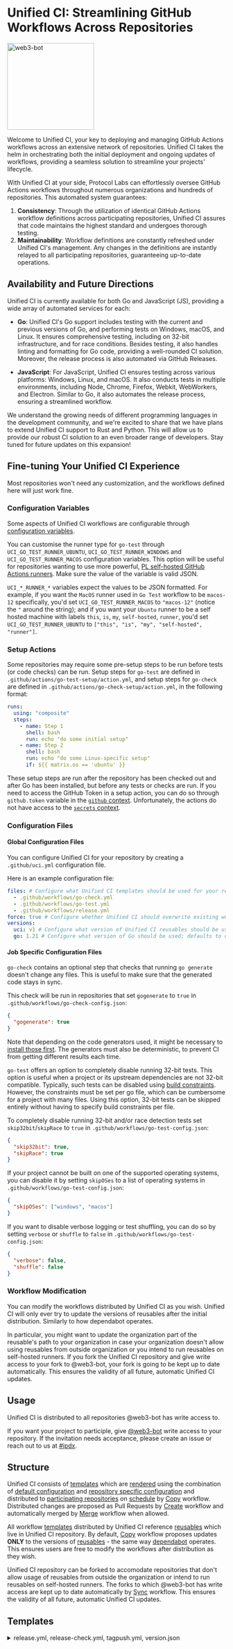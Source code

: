 # Unified CI: Streamlining GitHub Workflows Across Repositories

<img src="web3-bot.png" alt="web3-bot" width="200"/>

Welcome to Unified CI, your key to deploying and managing GitHub Actions workflows across an extensive network of repositories. Unified CI takes the helm in orchestrating both the initial deployment and ongoing updates of workflows, providing a seamless solution to streamline your projects' lifecycle.

With Unified CI at your side, Protocol Labs can effortlessly oversee GitHub Actions workflows throughout numerous organizations and hundreds of repositories. This automated system guarantees:

1. **Consistency**: Through the utilization of identical GitHub Actions workflow definitions across participating repositories, Unified CI assures that code maintains the highest standard and undergoes thorough testing.
2. **Maintainability**: Workflow definitions are constantly refreshed under Unified CI's management. Any changes in the definitions are instantly relayed to all participating repositories, guaranteeing up-to-date operations.

## Availability and Future Directions

Unified CI is currently available for both Go and JavaScript (JS), providing a wide array of automated services for each:

- **Go**: Unified CI's Go support includes testing with the current and previous versions of Go, and performing tests on Windows, macOS, and Linux. It ensures comprehensive testing, including on 32-bit infrastructure, and for race conditions. Besides testing, it also handles linting and formatting for Go code, providing a well-rounded CI solution. Moreover, the release process is also automated via GitHub Releases.

- **JavaScript**: For JavaScript, Unified CI ensures testing across various platforms: Windows, Linux, and macOS. It also conducts tests in multiple environments, including Node, Chrome, Firefox, Webkit, WebWorkers, and Electron. Similar to Go, it also automates the release process, ensuring a streamlined workflow.

We understand the growing needs of different programming languages in the development community, and we're excited to share that we have plans to extend Unified CI support to Rust and Python. This will allow us to provide our robust CI solution to an even broader range of developers. Stay tuned for future updates on this expansion!

## Fine-tuning Your Unified CI Experience

Most repositories won't need any customization, and the workflows defined here will just work fine.

### Configuration Variables

Some aspects of Unified CI workflows are configurable through [configuration variables](https://docs.github.com/en/actions/learn-github-actions/variables#creating-configuration-variables-for-a-repository).

You can customise the runner type for `go-test` through `UCI_GO_TEST_RUNNER_UBUNTU`, `UCI_GO_TEST_RUNNER_WINDOWS` and `UCI_GO_TEST_RUNNER_MACOS` configuration variables. This option will be useful for repositories wanting to use more powerful, [PL self-hosted GitHub Actions runners](https://github.com/pl-strflt/tf-aws-gh-runner). Make sure the value of the variable is valid JSON.

`UCI_*_RUNNER_*` variables expect the values to be JSON formatted. For example, if you want the `MacOS` runner used in `Go Test` workflow to be `macos-12` specifically, you'd set `UCI_GO_TEST_RUNNER_MACOS` to `"macos-12"` (notice the `"` around the string); and if you want your `Ubuntu` runner to be a self hosted machine with labels `this`, `is`, `my`, `self-hosted`, `runner`, you'd set `UCI_GO_TEST_RUNNER_UBUNTU` to `["this", "is", "my", "self-hosted", "runner"]`.

### Setup Actions

Some repositories may require some pre-setup steps to be run before tests (or code checks) can be run. Setup steps for `go-test` are defined in `.github/actions/go-test-setup/action.yml`, and setup steps for `go-check` are defined in `.github/actions/go-check-setup/action.yml`, in the following format:

```yml
runs:
  using: "composite"
  steps:
    - name: Step 1
      shell: bash
      run: echo "do some initial setup"
    - name: Step 2
      shell: bash
      run: echo "do some Linux-specific setup"
      if: ${{ matrix.os == 'ubuntu' }}
```

These setup steps are run after the repository has been checked out and after Go has been installed, but before any tests or checks are run.
If you need to access the GitHub Token in a setup action, you can do so through `github.token` variable in the [`github` context](https://docs.github.com/en/actions/learn-github-actions/contexts#github-context). Unfortunately, the actions do not have access to the [`secrets` context](https://docs.github.com/en/actions/learn-github-actions/contexts#secrets-context).

### Configuration Files

#### Global Configuration Files

You can configure Unified CI for your repository by creating a `.github/uci.yml` configuration file.

Here is an example configuration file:
```yml
files: # Configure what Unified CI templates should be used for your repository; defaults to primary language default fileset
  - .github/workflows/go-check.yml
  - .github/workflows/go-test.yml
  - .github/workflows/release.yml
force: true # Configure whether Unified CI should overwrite existing workflows; defaults to false
versions:
  uci: v1 # Configure what version of Unified CI reusables should be used; defaults to latest
  go: 1.21 # Configure what version of Go should be used; defaults to oldstable
```

#### Job Specific Configuration Files

`go-check` contains an optional step that checks that running `go generate` doesn't change any files.
This is useful to make sure that the generated code stays in sync.

This check will be run in repositories that set `gogenerate` to `true` in `.github/workflows/go-check-config.json`:
```json
{
  "gogenerate": true
}
```

Note that depending on the code generators used, it might be necessary to [install those first](#additional-setup-steps).
The generators must also be deterministic, to prevent CI from getting different results each time.

`go-test` offers an option to completely disable running 32-bit tests.
This option is useful when a project or its upstream dependencies are not 32-bit compatible.
Typically, such tests can be disabled using [build constraints](https://pkg.go.dev/cmd/go#hdr-Build_constraints).
However, the constraints must be set per go file, which can be cumbersome for a project with many files.
Using this option, 32-bit tests can be skipped entirely without having to specify build constraints per file.

To completely disable running 32-bit and/or race detection tests set `skip32bit`/`skipRace` to `true` in `.github/workflows/go-test-config.json`:
```json
{
  "skip32bit": true,
  "skipRace": true
}
```

If your project cannot be built on one of the supported operating systems, you can disable it by setting `skipOSes` to a list of operating systems in `.github/workflows/go-test-config.json`:
```json
{
  "skipOSes": ["windows", "macos"]
}
```

If you want to disable verbose logging or test shuffling, you can do so by setting `verbose` or `shuffle` to `false` in `.github/workflows/go-test-config.json`:
```json
{
  "verbose": false,
  "shuffle": false
}
```

### Workflow Modification

You can modify the workflows distributed by Unified CI as you wish. Unified CI will only ever try to update the versions of reusables after the initial distribution. Similarly to how dependabot operates.

In particular, you might want to update the organization part of the reusable's path to your organization in case your organization doesn't allow using reusables from outside organization or you intend to run reusables on self-hosted runners. If you fork the Unified CI repository and give write access to your fork to @web3-bot, your fork is going to be kept up to date automatically. This ensures the validity of all future, automatic Unified CI updates.

## Usage

Unified CI is distributed to all repositories @web3-bot has write access to.

If you want your project to participle, give [@web3-bot](https://github.com/web3-bot) write access to your repository. If the invitation needs acceptance, please create an issue or reach out to us at [#ipdx](https://filecoinproject.slack.com/archives/C03KLC57LKB).

## Structure

Unified CI consists of [templates](./templates/) which are [rendered](./scripts/render-template.sh) using the combination of [default configuration](./.github/workflows/copy-templates.yml) and [repository specific configuration](#global-configuration-files) and distributed to [participating repositories](#usage) on [schedule](./.github/workflows/copy-templates.yml) by [Copy](./.github/workflows/copy-templates.yml) workflow. Distributed changes are proposed as Pull Requests by [Create](./.github/workflows/create-prs.yml) workflow and automatically merged by [Merge](./.github/workflows/merge-prs.yml) workflow when allowed.

All workflow [templates](./templates/) distributed by Unified CI reference [reusables](./.github/workflows/) which live in Unified CI repository. By default, [Copy](./.github/workflows/copy-templates.yml) workflow proposes updates **ONLY** to the versions of [reusables](./.github/workflows/) - the same way [dependabot](https://github.com/dependabot/dependabot) operates. This ensures users are free to modify the workflows after distribution as they wish.

Unified CI repository can be forked to accomodate repositories that don't allow usage of reusables from outside the organization or intend to run reusables on self-hosted runners. The forks to which @web3-bot has write access are kept up to date automatically by [Sync](./.github/workflows/sync-forks.yml) workflow. This ensures the validity of all future, automatic Unified CI updates.

## Templates

<details><summary>release.yml, release-check.yml, tagpush.yml, version.json</summary>

### Versioning

Go versioning uses [Semantic Versioning 2.0.0](https://semver.org/).

On a high level, this means that given a version number MAJOR.MINOR.PATCH, one is supposed to increment the:

* MAJOR version when you make incompatible API changes,
* MINOR version when you add functionality in a backwards compatible manner, and
* PATCH version when you make backwards compatible bug fixes.

For `v0` versions, incompatible API changes only require a MINOR version bump.

The Go tooling uses version numbers to infer which upgrades are safe (in the sense that they don't result in breaking the build). For example `go get -u=patch` updates dependencies to the most recent patch release. Our downstream users also expect that their compilation won't break when they update to a patch release.

Special care has to be taken when cutting a new release after updating dependencies. Even though a dependency update might not change the API of a package and might therefore _look_ as if it was backwards-compatible change, this is not true if the update of that package is more than a patch release update (i.e., it is a minor or a major release): Go's Minimum Version Selection will force all downstream users to use the new version _of the dependency_, which in turn might lead to breakages in downstream code. Updating a dependency (other than patch releases) therefore MUST result in a bump of the minor version number.

It has turned out that manually assigning version numbers is easy to mess up. To make matters worse, GitHub doesn't give us the option to apply our code review process to releases: A new Go release is created everytime a tag starting with `v` is pushed. Once pushed, the release is picked up by the Google module proxy in a very short time frame, which means that in practice, it's not possible to delete an errorneous pushed tag.

Instead of manually tagging versions, we use GitHub Actions workflows to aid us picking the right version number.

#### Using the Versioning Workflows

Every Go repository contains a `version.json` file in the root directory:
```json
{
  "version": "v0.4.2"
}
```

This version file defines the currently released version.

When cutting a new release, open a Pull Request that bumps the version number and have it review by your team mates.
The [release check workflow](.github/workflows/release-check.yml) will create a draft GitHub Release (_if the workflow was not initiated by a PR from a fork_) and post a link to it along with other useful information (the output of `gorelease`, `gocompat` and a diff of the `go.mod` files(s)).

As soon as the PR is merged into the default branch, the [releaser workflow](.github/workflows/releaser.yml) is run. This workflow either publishes the draft GitHub Release created by the release check workflow or creates a published GitHub Release if it doesn't exist yet. This, in turn, will create a new Git tag and push it to the repository.

##### Modifying GitHub Release

All modification you make to the draft GitHub Release created by the release check workflow will be preserved. You can change its' name and body to describe the release in more detail.

##### Using a Release Branch

Sometimes it's necessary to cut releases on a release branch. If you open a Pull Request targeting a branch other than the default branch, a new release will only be created if the PR has the `release` label.

##### Dealing with Manual Pushes

Unfortunately, GitHub doesn't allow us to disable / restrict pushing of Git tags (see this long-standing [Feature Request](https://github.community/t/feature-request-protected-tags/1742), and consider upvoting it ;)). We can however run a [workflow](.github/workflows/tagpush.yml) when a version tag is pushed.

This workflow will open a new issue in the repository, asking the pusher to
1. double-check that the pushed tag complies with the Semantic Versioning rules described above
2. manually update `version.json` for consistency

</details>
